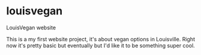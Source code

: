 # louisvegan
LouisVegan website

This is a my first website project, it's about vegan options in Louisville. Right now it's pretty basic but eventually but I'd like it to be something super cool.
